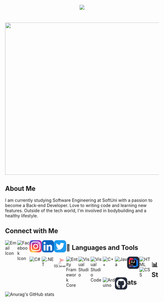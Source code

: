 <!-- Cinematic Text -->
<p align="center">
  <img src="https://readme-typing-svg.herokuapp.com?font=Arial&color=0EC6F0&center=true&vCenter=true&lines=Hi+there!;It's+Grigor!;Welcome+to+My+GitHub!;I'm+Passionate+About+Programming.">
</p>

#

<!-- Animated Image -->
<img src="https://user-images.githubusercontent.com/74038190/238355349-7d484dc9-68a9-4ee6-a767-aea59035c12d.gif" width="800" height="500">

## About Me
I am currently studying Software Engineering at SoftUni with a passion to become a Back-end Developer.
Love to writing code and learning new features. Outside of the tech world, I'm involved in bodybuilding and 
a healthy lifestyle.

## Connect with Me
<a href="mailto:grigormarinov761@gmail.com">
  <img src="https://img.icons8.com/color/40/000000/email.png" alt="Email Icon" align="left" width="40px">
</a>

<a href="https://www.facebook.com/profile.php?id=100007039098860">
  <img src="https://cdn.jsdelivr.net/gh/devicons/devicon/icons/facebook/facebook-original.svg" alt="Facebook Icon" align="left" width="40px">
</a>

<a href="https://www.instagram.com/">
  <img src="https://raw.githubusercontent.com/tandpfun/skill-icons/59059d9d1a2c092696dc66e00931cc1181a4ce1f/icons/Instagram.svg" alt="Instagram Icon" align="left" width="40px">
</a>

<a href="https://www.linkedin.com/in/%D0%B3%D1%80%D0%B8%D0%B3%D0%BE%D1%80-%D0%BC%D0%B0%D1%80%D0%B8%D0%BD%D0%BE%D0%B2-3411391a9/">
  <img src="https://raw.githubusercontent.com/tandpfun/skill-icons/59059d9d1a2c092696dc66e00931cc1181a4ce1f/icons/LinkedIn.svg" alt="LinkedIn Icon" align="left" width="40px">
</a>

<a href="https://twitter.com/home?lang=bg">
  <img src="https://raw.githubusercontent.com/tandpfun/skill-icons/59059d9d1a2c092696dc66e00931cc1181a4ce1f/icons/Twitter.svg" alt="Twitter Icon" align="left" width="40px">
</a>

##
## 🧰 Languages and Tools
<img align="left" alt="C#" width="40px" src="https://cdn.jsdelivr.net/gh/devicons/devicon/icons/csharp/csharp-line.svg" />
<img align="left" alt=".NET" width="40px" src="https://cdn.jsdelivr.net/gh/devicons/devicon/icons/dot-net/dot-net-plain-wordmark.svg" />
<img align="left" alt="MS SQL" width="40px" src="https://raw.githubusercontent.com/github/explore/96943574ba0c0340ba6ea1e6f768e9abe43e34e1/topics/sql-server/sql-server.png" />
<img align="left" alt="Entity Framework Core" width="40px" src="https://user-images.githubusercontent.com/4169187/30237902-646aabf2-953c-11e7-8a41-8170b4b8bd6c.png" />
<img align="left" alt="Visual Studio" width="40px" src="https://cdn.jsdelivr.net/gh/devicons/devicon/icons/visualstudio/visualstudio-plain.svg" />
<img align="left" alt="Visual Studio Code" width="40px" src="https://cdn.jsdelivr.net/gh/devicons/devicon/icons/vscode/vscode-original.svg" />
<img align="left" alt="C++" width="40px" src="https://cdn.jsdelivr.net/gh/devicons/devicon/icons/cplusplus/cplusplus-line.svg" />
<img align="left" alt="Java" width="40px" src="https://cdn.jsdelivr.net/gh/devicons/devicon/icons/java/java-original.svg" />
<img align="left" alt="IntelliJ IDEA" width="40px" src="https://raw.githubusercontent.com/tandpfun/skill-icons/59059d9d1a2c092696dc66e00931cc1181a4ce1f/icons/Idea-Dark.svg" />
<img align="left" alt="HTML" width="40px" src="https://cdn.jsdelivr.net/gh/devicons/devicon/icons/html5/html5-plain.svg" />
<img align="left" alt="CSS" width="40px" src="https://cdn.jsdelivr.net/gh/devicons/devicon/icons/css3/css3-plain.svg" />
<img align="left" alt="Arduino" width="40px" src="https://cdn.jsdelivr.net/gh/devicons/devicon/icons/arduino/arduino-original-wordmark.svg" />
<img align="left" alt="Github" width="40px" src="https://raw.githubusercontent.com/tandpfun/skill-icons/59059d9d1a2c092696dc66e00931cc1181a4ce1f/icons/Github-Dark.svg" />

##
## 📊 Stats
![Anurag's GitHub stats](https://github-readme-stats.vercel.app/api?username=GrigorM-debug&show_icons=true&theme=gruvbox)

